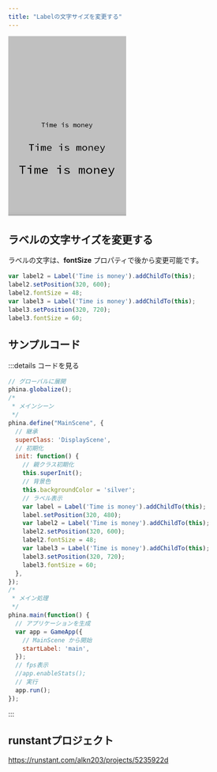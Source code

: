 ```yaml
---
title: "Labelの文字サイズを変更する"
---
```


![change-label-size](/images/change-label-size.png)

## ラベルの文字サイズを変更する
ラベルの文字は、**fontSize** プロパティで後から変更可能です。

```js
var label2 = Label('Time is money').addChildTo(this);
label2.setPosition(320, 600);
label2.fontSize = 48;
var label3 = Label('Time is money').addChildTo(this);
label3.setPosition(320, 720);
label3.fontSize = 60;
```

## サンプルコード
:::details コードを見る
```js
// グローバルに展開
phina.globalize();
/*
 * メインシーン
 */
phina.define("MainScene", {
  // 継承
  superClass: 'DisplayScene',
  // 初期化
  init: function() {
    // 親クラス初期化
    this.superInit();
    // 背景色
    this.backgroundColor = 'silver';
    // ラベル表示
    var label = Label('Time is money').addChildTo(this);
    label.setPosition(320, 480);
    var label2 = Label('Time is money').addChildTo(this);
    label2.setPosition(320, 600);
    label2.fontSize = 48;
    var label3 = Label('Time is money').addChildTo(this);
    label3.setPosition(320, 720);
    label3.fontSize = 60;
  },
});
/*
 * メイン処理
 */
phina.main(function() {
  // アプリケーションを生成
  var app = GameApp({
    // MainScene から開始
    startLabel: 'main',
  });
  // fps表示
  //app.enableStats();
  // 実行
  app.run();
});
```
:::

## runstantプロジェクト
https://runstant.com/alkn203/projects/5235922d
